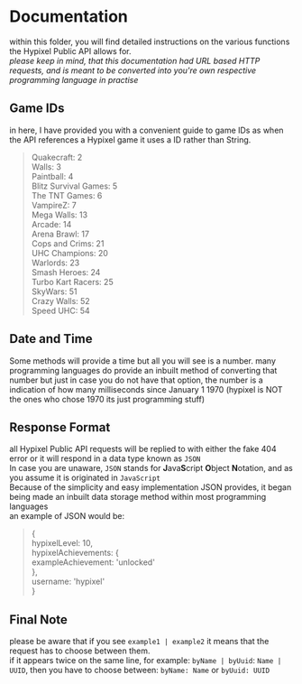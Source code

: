 # Documentation  
within this folder, you will find detailed instructions on the various functions the Hypixel Public API allows for.  
*please keep in mind, that this documentation had URL based HTTP requests, and is meant to be converted into you're own respective programming language in practise*  
## Game IDs  
in here, I have provided you with a convenient guide to game IDs as when the API references a Hypixel game it uses a ID rather than String.  
> Quakecraft: 2  
> Walls: 3  
> Paintball: 4  
> Blitz Survival Games: 5  
> The TNT Games: 6  
> VampireZ: 7  
> Mega Walls: 13  
> Arcade: 14  
> Arena Brawl: 17  
> Cops and Crims: 21  
> UHC Champions: 20  
> Warlords: 23  
> Smash Heroes: 24  
> Turbo Kart Racers: 25  
> SkyWars: 51  
> Crazy Walls: 52  
> Speed UHC: 54  
## Date and Time  
Some methods will provide a time but all you will see is a number. many programming languages do provide an inbuilt method of converting that number but just in case you do not have that option, the number is a indication of how many milliseconds since January 1 1970 (hypixel is NOT the ones who chose 1970 its just programming stuff)  
## Response Format  
all Hypixel Public API requests will be replied to with either the fake 404 error or it will respond in a data type known as ```JSON```  
In case you are unaware, ```JSON``` stands for **J**ava**S**cript **O**bject **N**otation, and as you assume it is originated in ```JavaScript```  
Because of the simplicity and easy implementation JSON provides, it began being made an inbuilt data storage method within most programming languages  
an example of JSON would be:  
> {  
>     hypixelLevel: 10,  
>     hypixelAchievements: {  
>         exampleAchievement: 'unlocked'  
>     },  
>     username: 'hypixel'  
> }  
## Final Note  
please be aware that if you see ```example1 | example2``` it means that the request has to choose between them.  
if it appears twice on the same line, for example: ```byName | byUuid```: ```Name | UUID```, then you have to choose between: ```byName: Name``` or ```byUuid: UUID```  